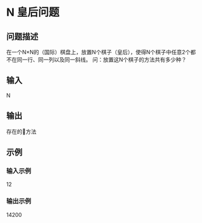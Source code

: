 # N 皇后问题

## 问题描述

在一个N×N的（国际）棋盘上，放置N个棋子（皇后），使得N个棋子中任意2个都不在同一行、同一列以及同一斜线。 问：放置这N个棋子的方法共有多少种？

## 输入

N

## 输出

存在的方法

## 示例

### 输入示例

12

### 输出示例

14200

